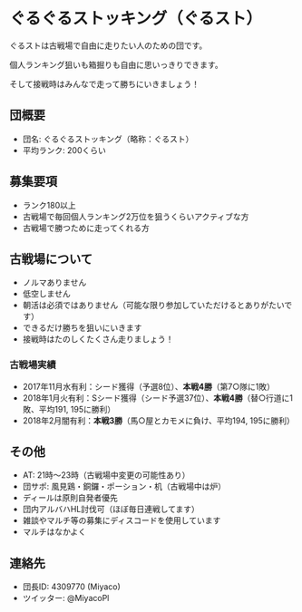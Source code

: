 # ぐるぐるストッキング（ぐるスト）

ぐるストは古戦場で自由に走りたい人のための団です。

個人ランキング狙いも箱掘りも自由に思いっきりできます。

そして接戦時はみんなで走って勝ちにいきましょう！

## 団概要

* 団名: ぐるぐるストッキング（略称：ぐるスト）
* 平均ランク: 200くらい

## 募集要項

* ランク180以上
* 古戦場で毎回個人ランキング2万位を狙うくらいアクティブな方
* 古戦場で勝つために走ってくれる方

## 古戦場について

* ノルマありません
* 低空しません
* 朝活は必須ではありません（可能な限り参加していただけるとありがたいです）
* できるだけ勝ちを狙いにいきます
* 接戦時はたのしくたくさん走りましょう！

### 古戦場実績

* 2017年11月水有利：シード獲得（予選8位）、**本戦4勝**（第7○隊に1敗）
* 2018年1月火有利：Sシード獲得（シード予選37位）、**本戦4勝**（替○行道に1敗、平均191, 195に勝利）
* 2018年2月闇有利：**本戦3勝**（馬○屋とカモメに負け、平均194, 195に勝利）

## その他

* AT: 21時〜23時（古戦場中変更の可能性あり）
* 団サポ: 風見鶏・銅鑼・ポーション・机（古戦場中は炉）
* ディールは原則自発者優先
* 団内アルバハHL討伐可（ほぼ毎日連戦してます）
* 雑談やマルチ等の募集にディスコードを使用しています
* マルチはなかよく

## 連絡先

* 団長ID: 4309770 (Miyaco)
* ツイッター: @MiyacoPl
